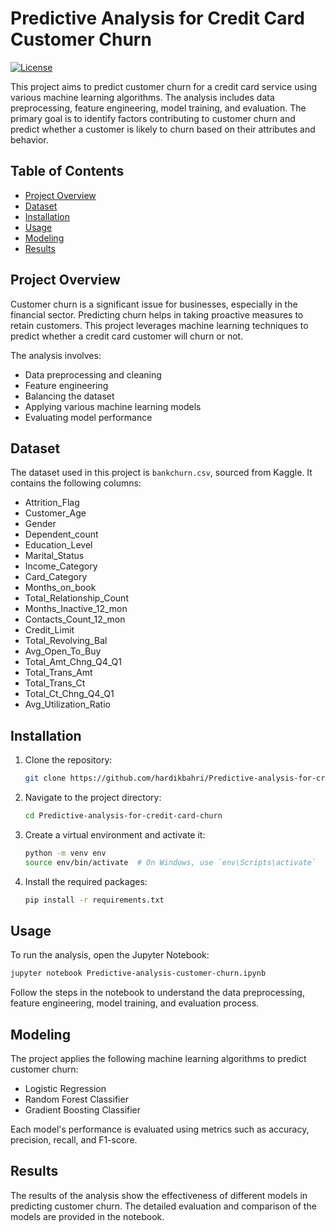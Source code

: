 # Predictive Analysis for Credit Card Customer Churn

[![License](https://img.shields.io/badge/license-MIT-blue.svg)](LICENSE)

This project aims to predict customer churn for a credit card service using various machine learning algorithms. The analysis includes data preprocessing, feature engineering, model training, and evaluation. The primary goal is to identify factors contributing to customer churn and predict whether a customer is likely to churn based on their attributes and behavior.

## Table of Contents

- [Project Overview](#project-overview)
- [Dataset](#dataset)
- [Installation](#installation)
- [Usage](#usage)
- [Modeling](#modeling)
- [Results](#results)

## Project Overview

Customer churn is a significant issue for businesses, especially in the financial sector. Predicting churn helps in taking proactive measures to retain customers. This project leverages machine learning techniques to predict whether a credit card customer will churn or not. 

The analysis involves:
- Data preprocessing and cleaning
- Feature engineering
- Balancing the dataset
- Applying various machine learning models
- Evaluating model performance

## Dataset

The dataset used in this project is `bankchurn.csv`, sourced from Kaggle. It contains the following columns:

- Attrition_Flag
- Customer_Age
- Gender
- Dependent_count
- Education_Level
- Marital_Status
- Income_Category
- Card_Category
- Months_on_book
- Total_Relationship_Count
- Months_Inactive_12_mon
- Contacts_Count_12_mon
- Credit_Limit
- Total_Revolving_Bal
- Avg_Open_To_Buy
- Total_Amt_Chng_Q4_Q1
- Total_Trans_Amt
- Total_Trans_Ct
- Total_Ct_Chng_Q4_Q1
- Avg_Utilization_Ratio

## Installation

1. Clone the repository:

   ```bash
   git clone https://github.com/hardikbahri/Predictive-analysis-for-credit-card-churn.git
   ```

2. Navigate to the project directory:

   ```bash
   cd Predictive-analysis-for-credit-card-churn
   ```

3. Create a virtual environment and activate it:

   ```bash
   python -m venv env
   source env/bin/activate  # On Windows, use `env\Scripts\activate`
   ```

4. Install the required packages:

   ```bash
   pip install -r requirements.txt
   ```

## Usage

To run the analysis, open the Jupyter Notebook:

```bash
jupyter notebook Predictive-analysis-customer-churn.ipynb
```

Follow the steps in the notebook to understand the data preprocessing, feature engineering, model training, and evaluation process.

## Modeling

The project applies the following machine learning algorithms to predict customer churn:

- Logistic Regression
- Random Forest Classifier
- Gradient Boosting Classifier

Each model's performance is evaluated using metrics such as accuracy, precision, recall, and F1-score.

## Results

The results of the analysis show the effectiveness of different models in predicting customer churn. The detailed evaluation and comparison of the models are provided in the notebook. 

